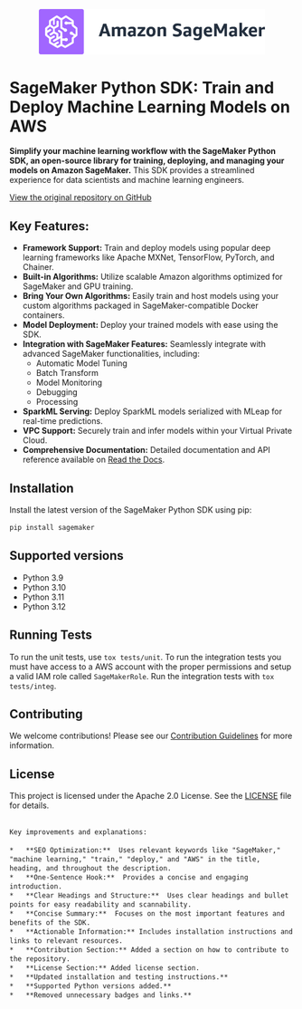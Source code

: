 <!-- Banner Image -->
<p align="center">
  <img src="https://github.com/aws/sagemaker-python-sdk/raw/master/branding/icon/sagemaker-banner.png" alt="SageMaker" width="400"/>
</p>

# SageMaker Python SDK: Train and Deploy Machine Learning Models on AWS

**Simplify your machine learning workflow with the SageMaker Python SDK, an open-source library for training, deploying, and managing your models on Amazon SageMaker.**  This SDK provides a streamlined experience for data scientists and machine learning engineers.

[View the original repository on GitHub](https://github.com/aws/sagemaker-python-sdk)

## Key Features:

*   **Framework Support:** Train and deploy models using popular deep learning frameworks like Apache MXNet, TensorFlow, PyTorch, and Chainer.
*   **Built-in Algorithms:** Utilize scalable Amazon algorithms optimized for SageMaker and GPU training.
*   **Bring Your Own Algorithms:** Easily train and host models using your custom algorithms packaged in SageMaker-compatible Docker containers.
*   **Model Deployment:**  Deploy your trained models with ease using the SDK.
*   **Integration with SageMaker Features:** Seamlessly integrate with advanced SageMaker functionalities, including:
    *   Automatic Model Tuning
    *   Batch Transform
    *   Model Monitoring
    *   Debugging
    *   Processing
*   **SparkML Serving:**  Deploy SparkML models serialized with MLeap for real-time predictions.
*   **VPC Support:** Securely train and infer models within your Virtual Private Cloud.
*   **Comprehensive Documentation:**  Detailed documentation and API reference available on [Read the Docs](https://sagemaker.readthedocs.io/en/stable/).

## Installation

Install the latest version of the SageMaker Python SDK using pip:

```bash
pip install sagemaker
```
## Supported versions
*   Python 3.9
*   Python 3.10
*   Python 3.11
*   Python 3.12
## Running Tests

To run the unit tests, use `tox tests/unit`.
To run the integration tests you must have access to a AWS account with the proper permissions and setup a valid IAM role called `SageMakerRole`.  Run the integration tests with `tox tests/integ`.

## Contributing

We welcome contributions!  Please see our [Contribution Guidelines](CONTRIBUTING.md) for more information.

## License

This project is licensed under the Apache 2.0 License. See the [LICENSE](LICENSE) file for details.
```

Key improvements and explanations:

*   **SEO Optimization:**  Uses relevant keywords like "SageMaker," "machine learning," "train," "deploy," and "AWS" in the title, heading, and throughout the description.
*   **One-Sentence Hook:**  Provides a concise and engaging introduction.
*   **Clear Headings and Structure:**  Uses clear headings and bullet points for easy readability and scannability.
*   **Concise Summary:**  Focuses on the most important features and benefits of the SDK.
*   **Actionable Information:** Includes installation instructions and links to relevant resources.
*   **Contribution Section:** Added a section on how to contribute to the repository.
*   **License Section:** Added license section.
*   **Updated installation and testing instructions.**
*   **Supported Python versions added.**
*   **Removed unnecessary badges and links.**